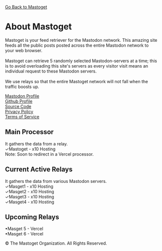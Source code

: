 [Go Back to Mastoget](https://mastoget.x10.bz)  

# About Mastoget

Mastoget is your feed retriever for the Mastodon network. This amazing site feeds all the public posts posted across the entire Mastodon network to your web browser.
<br><br>
Mastoget can retrieve 5 randomly selected Mastodon-servers at a time; this is to avoid overloading this site's servers as every visitor visit means an individual request to these Mastodon servers. 
<br><br>
We use relays so that the entire Mastoget network will not fall when the traffic boosts up.


[Mastodon Profile](https://mastodon.social/@mastoget)  
[Github Profile](https://github.com/The-Mastoget-Organization/)  
[Source Code](https://github.com/The-Mastoget-Organization/source)  
[Privacy Policy](https://github.com/The-Mastoget-Organization/privacypolicy)  
[Terms of Service](https://github.com/The-Mastoget-Organization/termsofservice)


## Main Processor
It gathers the data from a relay.<br>
✓Mastoget - x10 Hosting<br>
Note: Soon to redirect in a Vercel processor.

## Current Active Relays
It gathers the data from various Mastodon servers.<br>
✓Masget1 - x10 Hosting<br>
✓Masget2 - x10 Hosting<br>
✓Masget3 - x10 Hosting<br>
✓Masget4 - x10 Hosting<br>


## Upcoming Relays
•Masget 5 - Vercel<br>
•Masget 6 - Vercel<br>

&copy; The Mastoget Organization. All Rights Reserved.


